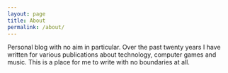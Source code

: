 ```yaml
---
layout: page
title: About
permalink: /about/
---
```


Personal blog with no aim in particular. Over the past twenty years I have written for various publications about technology, computer games and music. This is a place for me to write with no boundaries at all.
